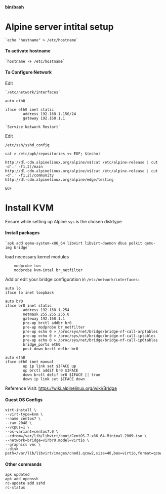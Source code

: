 #### bin/bash
# Alpine server intital setup

    `echo "hostname" > /etc/hostname`

#### To activate hostname

    `hostname -F /etc/hostname`

#### To Configure Network

Edit 

    `/etc/network/interfaces`

```
auto eth0

iface eth0 inet static
        address 192.168.1.150/24
        gateway 192.168.1.1
```
 
    `Service Network Restart`

Edit

`/etc/ssh/sshd_config`

```
cat > /etc/apk/repositories << EOF; $(echo)

http://dl-cdn.alpinelinux.org/alpine/v$(cat /etc/alpine-release | cut -d'.' -f1,2)/main
http://dl-cdn.alpinelinux.org/alpine/v$(cat /etc/alpine-release | cut -d'.' -f1,2)/community
http://dl-cdn.alpinelinux.org/alpine/edge/testing

EOF
```
# Install KVM

Ensure while setting up Alpine `sys` is the chosen disktype

#### Install packages
    `apk add qemu-system-x86_64 libvirt libvirt-daemon dbus polkit qemu-img bridge`
load necessary kernel modules
```
    modprobe tun
    modprobe kvm-intel br_netfilter
```
    
Add or edit your bridge configuration in `/etc/network/interfaces:`
```
auto lo
iface lo inet loopback

auto br0
iface br0 inet static
        address 192.168.1.254
        netmask 255.255.255.0
        gateway 192.168.1.1
        pre-up brctl addbr br0
        pre-up modprobe br_netfilter
        pre-up echo 0 > /proc/sys/net/bridge/bridge-nf-call-arptables
        pre-up echo 0 > /proc/sys/net/bridge/bridge-nf-call-iptables
        pre-up echo 0 > /proc/sys/net/bridge/bridge-nf-call-ip6tables
        bridge_ports eth0
        post-down brctl delbr br0

auto eth0
iface eth0 inet manual
        up ip link set $IFACE up
        up brctl addif br0 $IFACE
        down brctl delif br0 $IFACE || true
        down ip link set $IFACE down
```
Reference Visit: https://wiki.alpinelinux.org/wiki/Bridge
####  Guest OS Configs
```
virt-install \
--virt-type=kvm \
--name centos7 \
--ram 2048 \
--vcpus=1 \
--os-variant=centos7.0 \
--cdrom=/var/lib/libvirt/boot/CentOS-7-x86_64-Minimal-2009.iso \
--network=bridge=virbr0,model=virtio \
--graphics vnc \
--disk path=/var/lib/libvirt/images/cnod1.qcow2,size=40,bus=virtio,format=qcow2
```
#### Other commands
```
apk updated
apk add openssh
rc-update add sshd
rc-status
```
